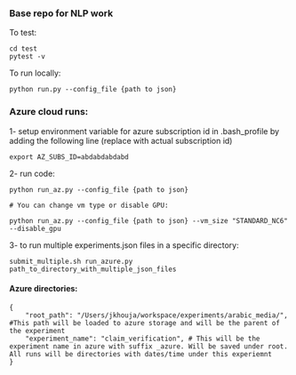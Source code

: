 ### Base repo for NLP work



To test:
```
cd test
pytest -v
```

To run locally:
```
python run.py --config_file {path to json}
```

### Azure cloud runs:

1- setup environment variable for azure subscription id in .bash_profile by adding the following line (replace with actual subscription id)
```
export AZ_SUBS_ID=abdabdabdabd
```
2- run code:
```
python run_az.py --config_file {path to json}

# You can change vm type or disable GPU:

python run_az.py --config_file {path to json} --vm_size "STANDARD_NC6" --disable_gpu
```

3- to run multiple experiments.json files in a specific directory:
```
submit_multiple.sh run_azure.py path_to_directory_with_multiple_json_files
```


#### Azure directories:
```
{
    "root_path": "/Users/jkhouja/workspace/experiments/arabic_media/", #This path will be loaded to azure storage and will be the parent of the experiment
    "experiment_name": "claim_verification", # This will be the experiment name in azure with suffix _azure. Will be saved under root.  All runs will be directories with dates/time under this experiemnt
}
